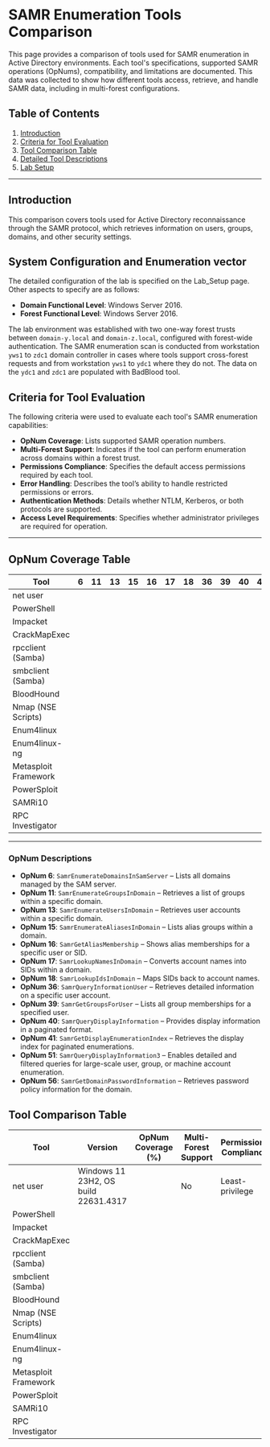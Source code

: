 # SAMR Enumeration Tools Comparison

This page provides a comparison of tools used for SAMR enumeration in Active Directory environments. Each tool's specifications, supported SAMR operations (OpNums), compatibility, and limitations are documented. This data was collected to show how different tools access, retrieve, and handle SAMR data, including in multi-forest configurations.

## Table of Contents
1. [Introduction](#introduction)
2. [Criteria for Tool Evaluation](#criteria-for-tool-evaluation)
3. [Tool Comparison Table](#tool-comparison-table)
4. [Detailed Tool Descriptions](#detailed-tool-descriptions)
5. [Lab Setup](#lab-setup)

---

## Introduction

This comparison covers tools used for Active Directory reconnaissance through the SAMR protocol, which retrieves information on users, groups, domains, and other security settings.

## System Configuration and Enumeration vector
The detailed configuration of the lab is specified on the Lab_Setup page.  
Other aspects to specify are as follows:  
- **Domain Functional Level**: Windows Server 2016.
- **Forest Functional Level**: Windows Server 2016.

The lab environment was established with two one-way forest trusts between `domain-y.local` and `domain-z.local`, configured with forest-wide authentication. The SAMR enumeration scan is conducted from workstation `yws1` to `zdc1` domain controller in cases where tools support cross-forest requests and from workstation `yws1` to `ydc1` where they do not.
The data on the `ydc1` and `zdc1` are populated with BadBlood tool.

## Criteria for Tool Evaluation

The following criteria were used to evaluate each tool's SAMR enumeration capabilities:

- **OpNum Coverage**: Lists supported SAMR operation numbers.
- **Multi-Forest Support**: Indicates if the tool can perform enumeration across domains within a forest trust.
- **Permissions Compliance**: Specifies the default access permissions required by each tool.
- **Error Handling**: Describes the tool’s ability to handle restricted permissions or errors.
- **Authentication Methods**: Details whether NTLM, Kerberos, or both protocols are supported.
- **Access Level Requirements**: Specifies whether administrator privileges are required for operation.

---

## OpNum Coverage Table

| Tool                 | 6  | 11 | 13 | 15 | 16 | 17 | 18 | 36 | 39 | 40 | 41 | 51 | 56 |
|----------------------|----|----|----|----|----|----|----|----|----|----|----|----|----|
| net user             |    |    |    |    |    |    |    |    |    |    |    |    |    |
| PowerShell           |    |    |    |    |    |    |    |    |    |    |    |    |    |
| Impacket             |    |    |    |    |    |    |    |    |    |    |    |    |    |
| CrackMapExec         |    |    |    |    |    |    |    |    |    |    |    |    |    |
| rpcclient (Samba)    |    |    |    |    |    |    |    |    |    |    |    |    |    |
| smbclient (Samba)    |    |    |    |    |    |    |    |    |    |    |    |    |    |
| BloodHound           |    |    |    |    |    |    |    |    |    |    |    |    |    |
| Nmap (NSE Scripts)   |    |    |    |    |    |    |    |    |    |    |    |    |    |
| Enum4linux           |    |    |    |    |    |    |    |    |    |    |    |    |    |
| Enum4linux-ng        |    |    |    |    |    |    |    |    |    |    |    |    |    |
| Metasploit Framework |    |    |    |    |    |    |    |    |    |    |    |    |    |
| PowerSploit          |    |    |    |    |    |    |    |    |    |    |    |    |    |
| SAMRi10              |    |    |    |    |    |    |    |    |    |    |    |    |    |
| RPC Investigator     |    |    |    |    |    |    |    |    |    |    |    |    |    |

---

### OpNum Descriptions

- **OpNum 6**: `SamrEnumerateDomainsInSamServer` – Lists all domains managed by the SAM server.
- **OpNum 11**: `SamrEnumerateGroupsInDomain` – Retrieves a list of groups within a specific domain.
- **OpNum 13**: `SamrEnumerateUsersInDomain` – Retrieves user accounts within a specific domain.
- **OpNum 15**: `SamrEnumerateAliasesInDomain` – Lists alias groups within a domain.
- **OpNum 16**: `SamrGetAliasMembership` – Shows alias memberships for a specific user or SID.
- **OpNum 17**: `SamrLookupNamesInDomain` – Converts account names into SIDs within a domain.
- **OpNum 18**: `SamrLookupIdsInDomain` – Maps SIDs back to account names.
- **OpNum 36**: `SamrQueryInformationUser` – Retrieves detailed information on a specific user account.
- **OpNum 39**: `SamrGetGroupsForUser` – Lists all group memberships for a specified user.
- **OpNum 40**: `SamrQueryDisplayInformation` – Provides display information in a paginated format.
- **OpNum 41**: `SamrGetDisplayEnumerationIndex` – Retrieves the display index for paginated enumerations.
- **OpNum 51**: `SamrQueryDisplayInformation3` – Enables detailed and filtered queries for large-scale user, group, or machine account enumeration.
- **OpNum 56**: `SamrGetDomainPasswordInformation` – Retrieves password policy information for the domain.

## Tool Comparison Table

| Tool                 | Version                     | OpNum Coverage (%) | Multi-Forest Support | Permissions Compliance | Error Handling | Authentication Methods | Access Level Requirements | Supported OS       |
|----------------------|-----------------------------|--------------------|-----------------------|------------------------|----------------|------------------------|---------------------------|---------------------|
| net user             | Windows 11 23H2, OS build 22631.4317 |                    | No                    | Least-privilege        |                | NTLM                   | Regular                  | Windows            |
| PowerShell           |                             |                    |                       |                        |                |                        |                           |                     |
| Impacket             |                             |                    |                       |                        |                |                        |                           |                     |
| CrackMapExec         |                             |                    |                       |                        |                |                        |                           |                     |
| rpcclient (Samba)    |                             |                    |                       |                        |                |                        |                           |                     |
| smbclient (Samba)    |                             |                    |                       |                        |                |                        |                           |                     |
| BloodHound           |                             |                    |                       |                        |                |                        |                           |                     |
| Nmap (NSE Scripts)   |                             |                    |                       |                        |                |                        |                           |                     |
| Enum4linux           |                             |                    |                       |                        |                |                        |                           |                     |
| Enum4linux-ng        |                             |                    |                       |                        |                |                        |                           |                     |
| Metasploit Framework |                             |                    |                       |                        |                |                        |                           |                     |
| PowerSploit          |                             |                    |                       |                        |                |                        |                           |                     |
| SAMRi10              |                             |                    |                       |                        |                |                        |                           |                     |
| RPC Investigator     |                             |                    |                       |                        |                |                        |                           |                     |
